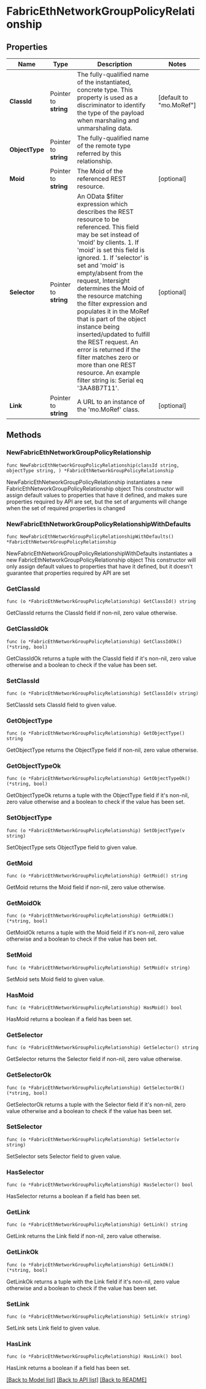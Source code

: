 # FabricEthNetworkGroupPolicyRelationship

## Properties

Name | Type | Description | Notes
------------ | ------------- | ------------- | -------------
**ClassId** | Pointer to **string** | The fully-qualified name of the instantiated, concrete type. This property is used as a discriminator to identify the type of the payload when marshaling and unmarshaling data. | [default to "mo.MoRef"]
**ObjectType** | Pointer to **string** | The fully-qualified name of the remote type referred by this relationship. | 
**Moid** | Pointer to **string** | The Moid of the referenced REST resource. | [optional] 
**Selector** | Pointer to **string** | An OData $filter expression which describes the REST resource to be referenced. This field may be set instead of &#39;moid&#39; by clients. 1. If &#39;moid&#39; is set this field is ignored. 1. If &#39;selector&#39; is set and &#39;moid&#39; is empty/absent from the request, Intersight determines the Moid of the resource matching the filter expression and populates it in the MoRef that is part of the object instance being inserted/updated to fulfill the REST request. An error is returned if the filter matches zero or more than one REST resource. An example filter string is: Serial eq &#39;3AA8B7T11&#39;. | [optional] 
**Link** | Pointer to **string** | A URL to an instance of the &#39;mo.MoRef&#39; class. | [optional] 

## Methods

### NewFabricEthNetworkGroupPolicyRelationship

`func NewFabricEthNetworkGroupPolicyRelationship(classId string, objectType string, ) *FabricEthNetworkGroupPolicyRelationship`

NewFabricEthNetworkGroupPolicyRelationship instantiates a new FabricEthNetworkGroupPolicyRelationship object
This constructor will assign default values to properties that have it defined,
and makes sure properties required by API are set, but the set of arguments
will change when the set of required properties is changed

### NewFabricEthNetworkGroupPolicyRelationshipWithDefaults

`func NewFabricEthNetworkGroupPolicyRelationshipWithDefaults() *FabricEthNetworkGroupPolicyRelationship`

NewFabricEthNetworkGroupPolicyRelationshipWithDefaults instantiates a new FabricEthNetworkGroupPolicyRelationship object
This constructor will only assign default values to properties that have it defined,
but it doesn't guarantee that properties required by API are set

### GetClassId

`func (o *FabricEthNetworkGroupPolicyRelationship) GetClassId() string`

GetClassId returns the ClassId field if non-nil, zero value otherwise.

### GetClassIdOk

`func (o *FabricEthNetworkGroupPolicyRelationship) GetClassIdOk() (*string, bool)`

GetClassIdOk returns a tuple with the ClassId field if it's non-nil, zero value otherwise
and a boolean to check if the value has been set.

### SetClassId

`func (o *FabricEthNetworkGroupPolicyRelationship) SetClassId(v string)`

SetClassId sets ClassId field to given value.


### GetObjectType

`func (o *FabricEthNetworkGroupPolicyRelationship) GetObjectType() string`

GetObjectType returns the ObjectType field if non-nil, zero value otherwise.

### GetObjectTypeOk

`func (o *FabricEthNetworkGroupPolicyRelationship) GetObjectTypeOk() (*string, bool)`

GetObjectTypeOk returns a tuple with the ObjectType field if it's non-nil, zero value otherwise
and a boolean to check if the value has been set.

### SetObjectType

`func (o *FabricEthNetworkGroupPolicyRelationship) SetObjectType(v string)`

SetObjectType sets ObjectType field to given value.


### GetMoid

`func (o *FabricEthNetworkGroupPolicyRelationship) GetMoid() string`

GetMoid returns the Moid field if non-nil, zero value otherwise.

### GetMoidOk

`func (o *FabricEthNetworkGroupPolicyRelationship) GetMoidOk() (*string, bool)`

GetMoidOk returns a tuple with the Moid field if it's non-nil, zero value otherwise
and a boolean to check if the value has been set.

### SetMoid

`func (o *FabricEthNetworkGroupPolicyRelationship) SetMoid(v string)`

SetMoid sets Moid field to given value.

### HasMoid

`func (o *FabricEthNetworkGroupPolicyRelationship) HasMoid() bool`

HasMoid returns a boolean if a field has been set.

### GetSelector

`func (o *FabricEthNetworkGroupPolicyRelationship) GetSelector() string`

GetSelector returns the Selector field if non-nil, zero value otherwise.

### GetSelectorOk

`func (o *FabricEthNetworkGroupPolicyRelationship) GetSelectorOk() (*string, bool)`

GetSelectorOk returns a tuple with the Selector field if it's non-nil, zero value otherwise
and a boolean to check if the value has been set.

### SetSelector

`func (o *FabricEthNetworkGroupPolicyRelationship) SetSelector(v string)`

SetSelector sets Selector field to given value.

### HasSelector

`func (o *FabricEthNetworkGroupPolicyRelationship) HasSelector() bool`

HasSelector returns a boolean if a field has been set.

### GetLink

`func (o *FabricEthNetworkGroupPolicyRelationship) GetLink() string`

GetLink returns the Link field if non-nil, zero value otherwise.

### GetLinkOk

`func (o *FabricEthNetworkGroupPolicyRelationship) GetLinkOk() (*string, bool)`

GetLinkOk returns a tuple with the Link field if it's non-nil, zero value otherwise
and a boolean to check if the value has been set.

### SetLink

`func (o *FabricEthNetworkGroupPolicyRelationship) SetLink(v string)`

SetLink sets Link field to given value.

### HasLink

`func (o *FabricEthNetworkGroupPolicyRelationship) HasLink() bool`

HasLink returns a boolean if a field has been set.


[[Back to Model list]](../README.md#documentation-for-models) [[Back to API list]](../README.md#documentation-for-api-endpoints) [[Back to README]](../README.md)


